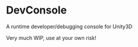 # DevConsole
A runtime developer/debugging console for Unity3D

Very much WIP, use at your own risk!
